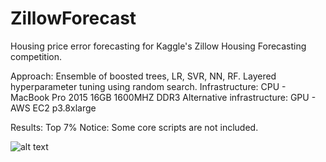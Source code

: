 # ZillowForecast
Housing price error forecasting for Kaggle's Zillow Housing Forecasting competition. 

Approach: Ensemble of boosted trees, LR, SVR, NN, RF. Layered hyperparameter tuning using random search. 
Infrastructure: CPU - MacBook Pro 2015 16GB 1600MHZ DDR3
Alternative infrastructure: GPU - AWS EC2 p3.8xlarge

Results: Top 7%
Notice: Some core scripts are not included.

![alt text](https://github.com/tudoriliuta/ZillowForecast/blob/master/Ensemble.png)
